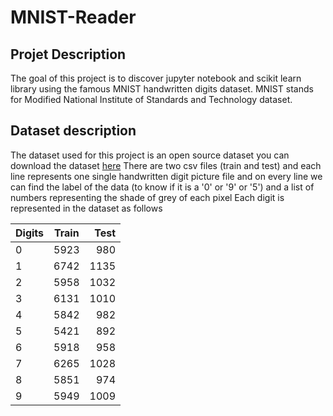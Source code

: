 # MNIST-Reader

## Projet Description
The goal of this project is to discover jupyter notebook and scikit learn library using the famous MNIST handwritten digits dataset.
MNIST stands for Modified National Institute of Standards and Technology dataset.

## Dataset description

The dataset used for this project is an open source dataset you can download the dataset [here](https://www.kaggle.com/datasets/oddrationale/mnist-in-csv?resource=download)
There are two csv files (train and test) and each line represents one single handwritten digit picture file and on every line we can find the label of the data (to know if it is a '0' or '9' or '5') and a list of numbers representing the shade of grey of each pixel
Each digit is represented in the dataset as follows

| Digits | Train | Test |
| :----- | :-------: | --------: |
| 0 | 5923 | 980 |
| 1 | 6742 | 1135 |
| 2 | 5958 | 1032 |
| 3 | 6131 | 1010 |
| 4 | 5842 | 982 |
| 5 | 5421 | 892 |
| 6 | 5918 | 958 |
| 7 | 6265 | 1028 |
| 8 | 5851 | 974 |
| 9 | 5949 | 1009 |